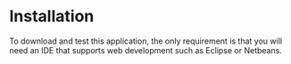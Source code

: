 # Installation
To download and test this application, the only requirement is that you will need an IDE that supports web development such as Eclipse or Netbeans.    
